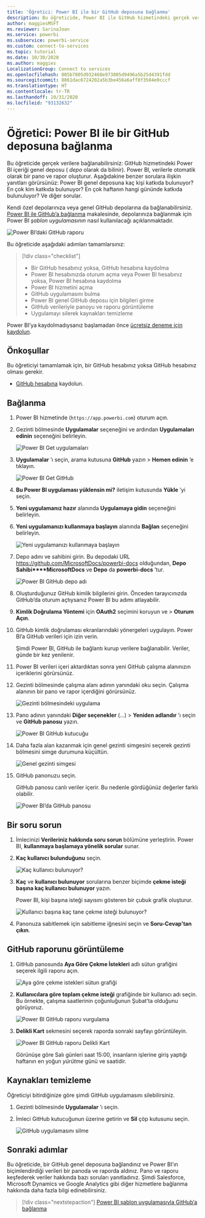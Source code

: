 ```yaml
---
title: 'Öğretici: Power BI ile bir GitHub deposuna bağlanma'
description: Bu öğreticide, Power BI ile GitHub hizmetindeki gerçek verilere bağlanırsınız ve Power BI otomatik olarak panolar ve raporlar oluşturur.
author: maggiesMSFT
ms.reviewer: SarinaJoan
ms.service: powerbi
ms.subservice: powerbi-service
ms.custom: connect-to-services
ms.topic: tutorial
ms.date: 10/30/2020
ms.author: maggies
LocalizationGroup: Connect to services
ms.openlocfilehash: 805b7805d932468e973805d9496a5b25d4391fdd
ms.sourcegitcommit: 8861dac6724202a5b3be456a6aff8f3584e0cccf
ms.translationtype: HT
ms.contentlocale: tr-TR
ms.lasthandoff: 10/31/2020
ms.locfileid: "93132632"
---
```

# <a name="tutorial-connect-to-a-github-repo-with-power-bi"></a>Öğretici: Power BI ile bir GitHub deposuna bağlanma
Bu öğreticide gerçek verilere bağlanabilirsiniz: GitHub hizmetindeki Power BI içeriği genel deposu ( *depo* olarak da bilinir). Power BI, verilerle otomatik olarak bir pano ve rapor oluşturur. Aşağıdakine benzer sorulara ilişkin yanıtları görürsünüz: Power BI genel deposuna kaç kişi katkıda bulunuyor? En çok kim katkıda bulunuyor? En çok haftanın hangi gününde katkıda bulunuluyor? Ve diğer sorular. 

Kendi özel depolarınıza veya genel GitHub depolarına da bağlanabilirsiniz. [Power BI ile GitHub’a bağlanma](service-connect-to-github.md) makalesinde, depolarınıza bağlanmak için Power BI *şablon uygulamasının* nasıl kullanılacağı açıklanmaktadır.

![Power BI’daki GitHub raporu](media/service-tutorial-connect-to-github/power-bi-github-app-tutorial-punch-card.png)

Bu öğreticide aşağıdaki adımları tamamlarsınız:

> [!div class="checklist"]
> * Bir GitHub hesabınız yoksa, GitHub hesabına kaydolma 
> * Power BI hesabınızda oturum açma veya Power BI hesabınız yoksa, Power BI hesabına kaydolma
> * Power BI hizmetini açma
> * GitHub uygulamasını bulma
> * Power BI genel GitHub deposu için bilgileri girme
> * GitHub verileriyle panoyu ve raporu görüntüleme
> * Uygulamayı silerek kaynakları temizleme

Power BI’ya kaydolmadıysanız başlamadan önce [ücretsiz deneme için kaydolun](https://app.powerbi.com/signupredirect?pbi_source=web).

## <a name="prerequisites"></a>Önkoşullar

Bu öğreticiyi tamamlamak için, bir GitHub hesabınız yoksa GitHub hesabınız olması gerekir. 

- [GitHub hesabına](/contribute/get-started-setup-github) kaydolun.


## <a name="how-to-connect"></a>Bağlanma
1. Power BI hizmetinde (`https://app.powerbi.com`) oturum açın. 
2. Gezinti bölmesinde **Uygulamalar** seçeneğini ve ardından **Uygulamaları edinin** seçeneğini belirleyin.
   
   ![Power BI Get uygulamaları](media/service-tutorial-connect-to-github/power-bi-github-app-tutorial.png) 

3. **Uygulamalar** ’ı seçin, arama kutusuna **GitHub** yazın > **Hemen edinin** ’e tıklayın.
   
   ![Power BI Get GitHub](media/service-tutorial-connect-to-github/power-bi-github-app-tutorial-app-source.png) 

4. **Bu Power BI uygulaması yüklensin mi?** iletişim kutusunda **Yükle** ’yi seçin.
5. **Yeni uygulamanız hazır** alanında **Uygulamaya gidin** seçeneğini belirleyin.
6. **Yeni uygulamanızı kullanmaya başlayın** alanında **Bağlan** seçeneğini belirleyin.

    ![Yeni uygulamanızı kullanmaya başlayın](media/service-tutorial-connect-to-github/power-bi-new-app-connect-get-started.png)

7. Depo adını ve sahibini girin. Bu depodaki URL https://github.com/MicrosoftDocs/powerbi-docs olduğundan, **Depo Sahibi****MicrosoftDocs** ve **Depo** da **powerbi-docs** ’tur. 
   
    ![Power BI GitHub depo adı](media/service-tutorial-connect-to-github/power-bi-github-app-tutorial-connect.png)

5. Oluşturduğunuz GitHub kimlik bilgilerini girin. Önceden tarayıcınızda GitHub’da oturum açtıysanız Power BI bu adımı atlayabilir. 

6. **Kimlik Doğrulama Yöntemi** için **OAuth2** seçimini koruyun ve \> **Oturum Açın**.

7. GitHub kimlik doğrulaması ekranlarındaki yönergeleri uygulayın. Power BI’a GitHub verileri için izin verin.
   
   Şimdi Power BI, GitHub ile bağlantı kurup verilere bağlanabilir.  Veriler, günde bir kez yenilenir.

8. Power BI verileri içeri aktardıktan sonra yeni GitHub çalışma alanınızın içeriklerini görürsünüz. 
9. Gezinti bölmesinde çalışma alanı adının yanındaki oku seçin. Çalışma alanının bir pano ve rapor içerdiğini görürsünüz. 

    ![Gezinti bölmesindeki uygulama](media/service-tutorial-connect-to-github/power-bi-github-app-tutorial-left-nav-expanded.png)

10. Pano adının yanındaki **Diğer seçenekler** (...) > **Yeniden adlandır** ’ı seçin ve **GitHub panosu** yazın.
 
    ![Power BI GitHub kutucuğu](media/service-tutorial-connect-to-github/power-bi-github-app-tutorial-left-nav.png) 

8. Daha fazla alan kazanmak için genel gezinti simgesini seçerek gezinti bölmesini simge durumuna küçültün.

    ![Genel gezinti simgesi](media/service-tutorial-connect-to-github/power-bi-global-navigation-icon.png)

10. GitHub panonuzu seçin.
    
    GitHub panosu canlı veriler içerir. Bu nedenle gördüğünüz değerler farklı olabilir.

    ![Power BI’da GitHub panosu](media/service-tutorial-connect-to-github/power-bi-github-app-tutorial-new-dashboard.png)

    

## <a name="ask-a-question"></a>Bir soru sorun

1. İmlecinizi **Verileriniz hakkında soru sorun** bölümüne yerleştirin. Power BI, **kullanmaya başlamaya yönelik sorular** sunar. 

1. **Kaç kullanıcı bulunduğunu** seçin.
 
    ![Kaç kullanıcı bulunuyor?](media/service-tutorial-connect-to-github/power-bi-github-app-tutorial-qna-how-many-users.png)

13. **Kaç** ve **kullanıcı bulunuyor** sorularına benzer biçimde **çekme isteği başına kaç kullanıcı bulunuyor** yazın. 

     Power BI, kişi başına isteği sayısını gösteren bir çubuk grafik oluşturur.

    ![Kullanıcı başına kaç tane çekme isteği bulunuyor?](media/service-tutorial-connect-to-github/power-bi-github-app-tutorial-qna-how-many-prs.png)


13. Panonuza sabitlemek için sabitleme iğnesini seçin ve **Soru-Cevap'tan çıkın**.

## <a name="view-the-github-report"></a>GitHub raporunu görüntüleme 

1. GitHub panosunda **Aya Göre Çekme İstekleri** adlı sütun grafiğini seçerek ilgili raporu açın.

    ![Aya göre çekme istekleri sütun grafiği](media/service-tutorial-connect-to-github/power-bi-github-app-tutorial-column-chart.png)

2. **Kullanıcılara göre toplam çekme isteği** grafiğinde bir kullanıcı adı seçin. Bu örnekte, çalışma saatlerinin çoğunluğunun Şubat’ta olduğunu görüyoruz.

    ![Power BI GitHub raporu vurgulama](media/service-tutorial-connect-to-github/power-bi-github-app-tutorial-cross-filter-total-prs.png)

3. **Delikli Kart** sekmesini seçerek raporda sonraki sayfayı görüntüleyin. 
 
    ![Power BI GitHub raporu Delikli Kart](media/service-tutorial-connect-to-github/power-bi-github-app-tutorial-tues-3pm.png)

    Görünüşe göre Salı günleri saat 15:00, insanların işlerine giriş yaptığı haftanın en yoğun *yürütme* günü ve saatidir.

## <a name="clean-up-resources"></a>Kaynakları temizleme

Öğreticiyi bitirdiğinize göre şimdi GitHub uygulamasını silebilirsiniz. 

1. Gezinti bölmesinde **Uygulamalar** ’ı seçin.
2. İmleci GitHub kutucuğunun üzerine getirin ve **Sil** çöp kutusunu seçin.

    ![GitHub uygulamasını silme](media/service-tutorial-connect-to-github/power-bi-github-app-tutorial-delete.png)

## <a name="next-steps"></a>Sonraki adımlar

Bu öğreticide, bir GitHub genel deposuna bağlandınız ve Power BI’ın biçimlendirdiği verileri bir panoda ve raporda aldınız. Pano ve raporu keşfederek veriler hakkında bazı soruları yanıtladınız. Şimdi Salesforce, Microsoft Dynamics ve Google Analytics gibi diğer hizmetlere bağlanma hakkında daha fazla bilgi edinebilirsiniz. 
 
> [!div class="nextstepaction"]
> [Power BI şablon uygulamasıyla GitHub’a bağlanma](service-connect-to-github.md)
